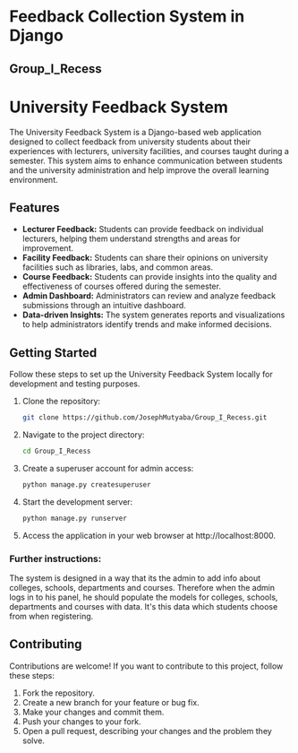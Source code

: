 # Feedback Collection System in Django 
## Group_I_Recess

# University Feedback System

The University Feedback System is a Django-based web application designed to collect feedback from university students about their experiences with lecturers, university facilities, and courses taught during a semester. This system aims to enhance communication between students and the university administration and help improve the overall learning environment.

## Features

- **Lecturer Feedback:** Students can provide feedback on individual lecturers, helping them understand strengths and areas for improvement.
- **Facility Feedback:** Students can share their opinions on university facilities such as libraries, labs, and common areas.
- **Course Feedback:** Students can provide insights into the quality and effectiveness of courses offered during the semester.
- **Admin Dashboard:** Administrators can review and analyze feedback submissions through an intuitive dashboard.
- **Data-driven Insights:** The system generates reports and visualizations to help administrators identify trends and make informed decisions.

## Getting Started

Follow these steps to set up the University Feedback System locally for development and testing purposes.

1. Clone the repository:
   ```bash
   git clone https://github.com/JosephMutyaba/Group_I_Recess.git

2. Navigate to the project directory:
   ```bash
   cd Group_I_Recess
3. Create a superuser account for admin access:
   ```bash
   python manage.py createsuperuser
4. Start the development server:
   ```bash
   python manage.py runserver
5. Access the application in your web browser at http://localhost:8000.

### Further instructions:
The system is designed in a way that its the admin to add info about colleges, schools, departments and courses. Therefore when the admin logs in to his panel, he should populate the models for colleges, schools, departments and courses with data. It's this data which students choose from when registering.

## Contributing
Contributions are welcome! If you want to contribute to this project, follow these steps:

1. Fork the repository.
2. Create a new branch for your feature or bug fix.
3. Make your changes and commit them.
4. Push your changes to your fork.
5. Open a pull request, describing your changes and the problem they solve.

